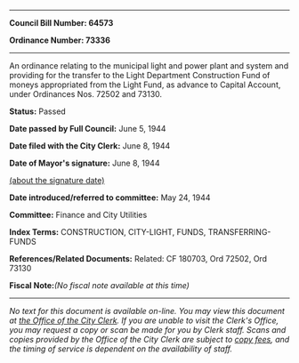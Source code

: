 

********

**Council Bill Number: 64573**
   
**Ordinance Number: 73336**
********

 An ordinance relating to the municipal light and power plant and system and providing for the transfer to the Light Department Construction Fund of moneys appropriated from the Light Fund, as advance to Capital Account, under Ordinances Nos. 72502 and 73130.

**Status:** Passed
   
**Date passed by Full Council:** June 5, 1944
   
**Date filed with the City Clerk:** June 8, 1944
   
**Date of Mayor's signature:** June 8, 1944
   
[(about the signature date)](/~public/approvaldate.htm)
   
   
   
**Date introduced/referred to committee:** May 24, 1944
   
**Committee:** Finance and City Utilities
   
   
**Index Terms:** CONSTRUCTION, CITY-LIGHT, FUNDS, TRANSFERRING-FUNDS

**References/Related Documents:** Related: CF 180703, Ord 72502, Ord 73130

**Fiscal Note:**_(No fiscal note available at this time)_
********

_No text for this document is available on-line. You may view this document at [the Office of the City Clerk](http://www.seattle.gov/leg/clerk/contactUs.htm). If you are unable to visit the Clerk's Office, you may request a copy or scan be made for you by Clerk staff. Scans and copies provided by the Office of the City Clerk are subject to [copy fees](http://clerk.seattle.gov/~public/clerkfees.htm), and the timing of service is dependent on the availability of staff._

